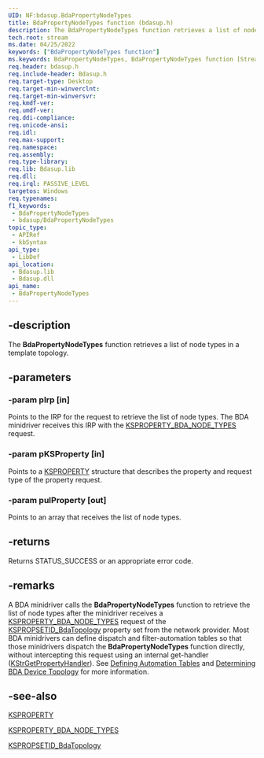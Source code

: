```yaml
---
UID: NF:bdasup.BdaPropertyNodeTypes
title: BdaPropertyNodeTypes function (bdasup.h)
description: The BdaPropertyNodeTypes function retrieves a list of node types in a template topology.
tech.root: stream
ms.date: 04/25/2022
keywords: ["BdaPropertyNodeTypes function"]
ms.keywords: BdaPropertyNodeTypes, BdaPropertyNodeTypes function [Streaming Media Devices], bdaref_cec37979-eb0c-4914-86fe-6dc613c61ae8.xml, bdasup/BdaPropertyNodeTypes, stream.bdapropertynodetypes
req.header: bdasup.h
req.include-header: Bdasup.h
req.target-type: Desktop
req.target-min-winverclnt:
req.target-min-winversvr: 
req.kmdf-ver: 
req.umdf-ver: 
req.ddi-compliance: 
req.unicode-ansi: 
req.idl: 
req.max-support: 
req.namespace: 
req.assembly: 
req.type-library: 
req.lib: Bdasup.lib
req.dll: 
req.irql: PASSIVE_LEVEL
targetos: Windows
req.typenames: 
f1_keywords:
 - BdaPropertyNodeTypes
 - bdasup/BdaPropertyNodeTypes
topic_type:
 - APIRef
 - kbSyntax
api_type:
 - LibDef
api_location:
 - Bdasup.lib
 - Bdasup.dll
api_name:
 - BdaPropertyNodeTypes
---
```


## -description

The **BdaPropertyNodeTypes** function retrieves a list of node types in a template topology.

## -parameters

### -param pIrp [in]

Points to the IRP for the request to retrieve the list of node types. The BDA minidriver receives this IRP with the [KSPROPERTY_BDA_NODE_TYPES](/windows-hardware/drivers/stream/ksproperty-bda-node-types) request.

### -param pKSProperty [in]

Points to a [KSPROPERTY](/windows-hardware/drivers/stream/ksproperty-structure) structure that describes the property and request type of the property request.

### -param pulProperty [out]

Points to an array that receives the list of node types.

## -returns

Returns STATUS_SUCCESS or an appropriate error code.

## -remarks

A BDA minidriver calls the **BdaPropertyNodeTypes** function to retrieve the list of node types after the minidriver receives a [KSPROPERTY_BDA_NODE_TYPES](/windows-hardware/drivers/stream/ksproperty-bda-node-types) request of the [KSPROPSETID_BdaTopology](/windows-hardware/drivers/stream/kspropsetid-bdatopology) property set from the network provider. Most BDA minidrivers can define dispatch and filter-automation tables so that those minidrivers dispatch the **BdaPropertyNodeTypes** function directly, without intercepting this request using an internal get-handler ([KStrGetPropertyHandler](/previous-versions/ff567177(v=vs.85))). See [Defining Automation Tables](/windows-hardware/drivers/stream/defining-automation-tables) and [Determining BDA Device Topology](/windows-hardware/drivers/stream/determining-bda-device-topology) for more information.

## -see-also

[KSPROPERTY](/windows-hardware/drivers/stream/ksproperty-structure)

[KSPROPERTY_BDA_NODE_TYPES](/windows-hardware/drivers/stream/ksproperty-bda-node-types)

[KSPROPSETID_BdaTopology](/windows-hardware/drivers/stream/kspropsetid-bdatopology)
